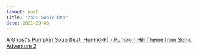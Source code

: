 ```yaml
---
layout: post
title: "265: Sonic Rap"
date: 2021-09-08
---
```


[A Ghost's Pumpkin Soup (feat. Hunnid-P) - Pumpkin Hill Theme from Sonic Adventure 2](https://youtu.be/LKK3J2h1nGA)  